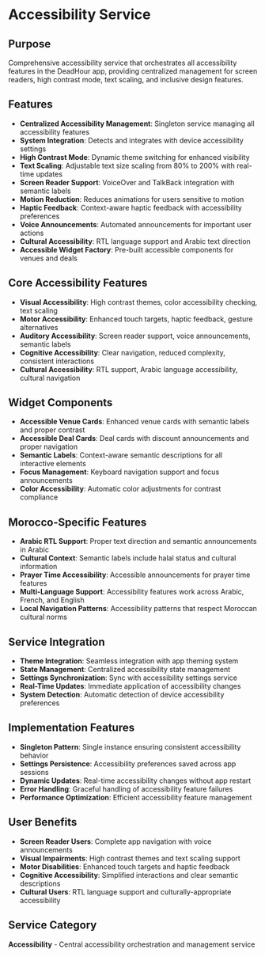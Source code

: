 # Accessibility Service

## Purpose
Comprehensive accessibility service that orchestrates all accessibility features in the DeadHour app, providing centralized management for screen readers, high contrast mode, text scaling, and inclusive design features.

## Features
- **Centralized Accessibility Management**: Singleton service managing all accessibility features
- **System Integration**: Detects and integrates with device accessibility settings
- **High Contrast Mode**: Dynamic theme switching for enhanced visibility
- **Text Scaling**: Adjustable text size scaling from 80% to 200% with real-time updates
- **Screen Reader Support**: VoiceOver and TalkBack integration with semantic labels
- **Motion Reduction**: Reduces animations for users sensitive to motion
- **Haptic Feedback**: Context-aware haptic feedback with accessibility preferences
- **Voice Announcements**: Automated announcements for important user actions
- **Cultural Accessibility**: RTL language support and Arabic text direction
- **Accessible Widget Factory**: Pre-built accessible components for venues and deals

## Core Accessibility Features
- **Visual Accessibility**: High contrast themes, color accessibility checking, text scaling
- **Motor Accessibility**: Enhanced touch targets, haptic feedback, gesture alternatives
- **Auditory Accessibility**: Screen reader support, voice announcements, semantic labels
- **Cognitive Accessibility**: Clear navigation, reduced complexity, consistent interactions
- **Cultural Accessibility**: RTL support, Arabic language accessibility, cultural navigation

## Widget Components
- **Accessible Venue Cards**: Enhanced venue cards with semantic labels and proper contrast
- **Accessible Deal Cards**: Deal cards with discount announcements and proper navigation
- **Semantic Labels**: Context-aware semantic descriptions for all interactive elements
- **Focus Management**: Keyboard navigation support and focus announcements
- **Color Accessibility**: Automatic color adjustments for contrast compliance

## Morocco-Specific Features
- **Arabic RTL Support**: Proper text direction and semantic announcements in Arabic
- **Cultural Context**: Semantic labels include halal status and cultural information
- **Prayer Time Accessibility**: Accessible announcements for prayer time features
- **Multi-Language Support**: Accessibility features work across Arabic, French, and English
- **Local Navigation Patterns**: Accessibility patterns that respect Moroccan cultural norms

## Service Integration
- **Theme Integration**: Seamless integration with app theming system
- **State Management**: Centralized accessibility state management
- **Settings Synchronization**: Sync with accessibility settings service
- **Real-Time Updates**: Immediate application of accessibility changes
- **System Detection**: Automatic detection of device accessibility preferences

## Implementation Features
- **Singleton Pattern**: Single instance ensuring consistent accessibility behavior
- **Settings Persistence**: Accessibility preferences saved across app sessions
- **Dynamic Updates**: Real-time accessibility changes without app restart
- **Error Handling**: Graceful handling of accessibility feature failures
- **Performance Optimization**: Efficient accessibility feature management

## User Benefits
- **Screen Reader Users**: Complete app navigation with voice announcements
- **Visual Impairments**: High contrast themes and text scaling support
- **Motor Disabilities**: Enhanced touch targets and haptic feedback
- **Cognitive Accessibility**: Simplified interactions and clear semantic descriptions
- **Cultural Users**: RTL language support and culturally-appropriate accessibility

## Service Category
**Accessibility** - Central accessibility orchestration and management service